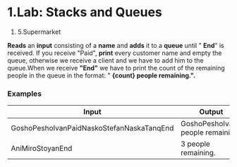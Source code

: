 ﻿# 1.Lab: Stacks and Queues

1. 5.Supermarket

**Reads** an **input** consisting of a **name** and **adds** it to a **queue** until &quot; **End**&quot; is received. If you receive &quot;Paid&quot;, **print** every customer name and empty the queue, otherwise we receive a client and we have to add him to the queue.When we receive **&quot;End&quot;** we have to print the count of the remaining people in the queue in the format: &quot; **{count} people remaining.&quot;.**

### Examples

| **Input** | **Output** |
| --- | --- |
| GoshoPeshoIvanPaidNaskoStefanNaskaTanqEnd | GoshoPeshoIvan4 people remaining. |
| AniMiroStoyanEnd | 3 people remaining. |

